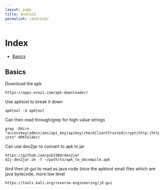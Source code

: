 ```yaml
---
layout: page
title: Android
permalink: /android/
---
```


# Index

* [Basics](#basics)

## Basics

Download the apk
```
https://apps.evozi.com/apk-downloader/
```
Use apktool to break it down
```
apktool -d apktool
```
Can then read through/grep for high value strings
```
grep -EHirn "accesskey|admin|aes|api_key|apikey|checkClientTrusted|crypt|http:|https:|password|pinning|secret|SHA256|SharedPreferences|superuser|token|X509TrustManager|insert into" APKfolder/
```
Can use dex2jar to convert to apk to jar
```
https://github.com/pxb1988/dex2jar
d2j-dex2jar.sh -f ~/path/to/apk_to_decompile.apk
```
And then jd-gui to read as java code (nice the apktool smali files which are java bytecode, more low level
```
https://tools.kali.org/reverse-engineering/jd-gui
```
